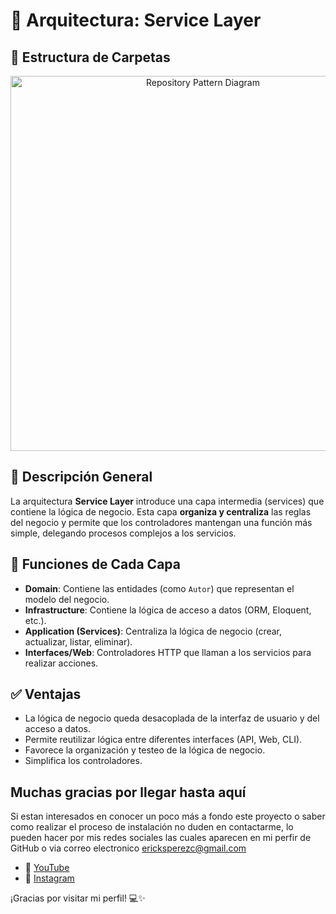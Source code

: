# 🧱 Arquitectura: Service Layer

## 📁 Estructura de Carpetas
<div align="center">
  <img src="https://github.com/user-attachments/assets/b62f170d-7919-4b77-8e77-e8e02fdb7812" alt="Repository Pattern Diagram" width="600">
</div>

## 🧠 Descripción General

La arquitectura **Service Layer** introduce una capa intermedia (services) que contiene la lógica de negocio. Esta capa **organiza y centraliza** las reglas del negocio y permite que los controladores mantengan una función más simple, delegando procesos complejos a los servicios.

## 🧩 Funciones de Cada Capa

- **Domain**: Contiene las entidades (como `Autor`) que representan el modelo del negocio.
- **Infrastructure**: Contiene la lógica de acceso a datos (ORM, Eloquent, etc.).
- **Application (Services)**: Centraliza la lógica de negocio (crear, actualizar, listar, eliminar).
- **Interfaces/Web**: Controladores HTTP que llaman a los servicios para realizar acciones.

## ✅ Ventajas

- La lógica de negocio queda desacoplada de la interfaz de usuario y del acceso a datos.
- Permite reutilizar lógica entre diferentes interfaces (API, Web, CLI).
- Favorece la organización y testeo de la lógica de negocio.
- Simplifica los controladores.


## Muchas gracias por llegar hasta aquí
Si estan interesados en conocer un poco más a fondo este proyecto o saber como realizar el proceso de instalación no duden en contactarme, lo pueden hacer por mis redes sociales las cuales aparecen en mi perfir de GitHub o via correo electronico ericksperezc@gmail.com

- 🎥 [YouTube](https://www.youtube.com/@ErickPerez_8)
- 📸 [Instagram](https://www.instagram.com/erickperez_8/)

¡Gracias por visitar mi perfil! 💻✨


